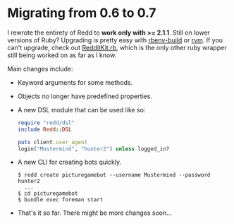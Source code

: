 # Migrating from 0.6 to 0.7

I rewrote the entirety of Redd to **work only with >= 2.1.1**. Still on lower
versions of Ruby? Upgrading is pretty easy with
  [rbenv-build](https://github.com/sstephenson/ruby-build) or 
  [rvm](http://rvm.io).
If you can't upgrade, check out
  [RedditKit.rb](https://github.com/samsymons/RedditKit.rb),
which is the only other ruby wrapper still being worked on as far as I know.

Main changes include:

* Keyword arguments for some methods.
* Objects no longer have predefined properties.
* A new DSL module that can be used like so:

  ```ruby
  require "redd/dsl"
  include Redd::DSL

  puts client.user_agent
  login("Mustermind", "hunter2") unless logged_in?
  ```
* A new CLI for creating bots quickly.

  ```shell
  $ redd create picturegamebot --username Mustermind --password hunter2
    ...
  $ cd picturegamebot
  $ bundle exec foreman start
  ```
* That's it so far. There might be more changes soon...
